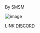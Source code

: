 By SMSM 

![image](https://cdn.discordapp.com/avatars/349942964904001546/dd134b6b9811dd9993c127c7bdd9c6f5.png?size=1024)

LINK [DISCORD](https://discord.gg/RMEQSbMtEk)
